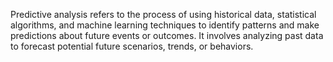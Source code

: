 Predictive analysis refers to the process of using historical data, statistical algorithms, and machine learning techniques to identify patterns and make predictions about future events or outcomes. It involves analyzing past data to forecast potential future scenarios, trends, or behaviors.
